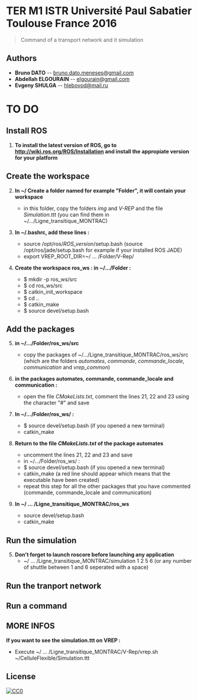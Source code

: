 # TER M1 ISTR Université Paul Sabatier Toulouse France 2016

> Command of a transport network and it simulation

## Authors
- __Bruno DATO__ -- bruno.dato.meneses@gmail.com
- __Abdellah ELGOURAIN__ -- elgourain@gmail.com
- __Evgeny SHULGA__ -- hlebovod@mail.ru


# TO DO

## Install ROS 

1. **To install the latest version of ROS, go to http://wiki.ros.org/ROS/Installation and install the appropiate version for your platform**


## Create the workspace


2. **In ~/ Create a folder named for example "Folder", it will contain your workspace**
	- in this folder, copy the folders *img* and *V-REP* and the file *Simulation.ttt* (you can find them in ~/.../Ligne_transitique_MONTRAC)


3. **In ~/.bashrc, add these lines :**
	- source /opt/ros/*ROS_version*/setup.bash (source /opt/ros/jade/setup.bash for example if your installed ROS JADE)
	- export VREP_ROOT_DIR=~/ ... /Folder/V-Rep/

4. **Create the workspace ros_ws : in ~/.../Folder :**
	- $ mkdir -p ros_ws/src
	- $ cd ros_ws/src
	- $ catkin_init_workspace
	- $ cd ..
	- $ catkin_make
	- $ source devel/setup.bash

## Add the packages

5. **in ~/.../Folder/ros_ws/src**
	- copy the packages of ~/.../Ligne_transitique_MONTRAC/ros_ws/src (which are the folders *automates*, *commande*, *commande_locale*, *communication* and *vrep_common*)

6. **in the packages automates, commande, commande_locale and communication :**
	- open the file *CMakeLists.txt*, comment the lines 21, 22 and 23 using the character "#" and save

7. **In ~/.../Folder/ros_ws/ :**
	- $ source devel/setup.bash (if you opened a new terminal)
	- catkin_make

8. **Return to the file *CMakeLists.txt* of the package automates**
	- uncomment the lines 21, 22 and 23 and save
	- in ~/.../Folder/ros_ws/ :
	- $ source devel/setup.bash (if you opened a new terminal)
	- catkin_make (a red line should appear which means that the executable have been created)
	- repeat this step for all the other packages that you have commented (commande, commande_locale and communication)




4. **In ~/ ... /Ligne_transitique_MONTRAC/ros_ws**
	- source devel/setup.bash
	- catkin_make


## Run the simulation

5. **Don't forget to launch roscore before launching any application**
	- ~/ ... /Ligne_transitique_MONTRAC/simulation 1 2 5 6 (or any number of shuttle between 1 and 6 seperated with a space)


## Run the tranport network



## Run a command


## MORE INFOS

**If you want to see the simulation.ttt on VREP :**
   - Execute ~/ ... /Ligne_transitique_MONTRAC/V-Rep/vrep.sh ~/CelluleFlexible/Simulation.ttt

## License

[![CC0](https://licensebuttons.net/p/zero/1.0/88x31.png)](http://creativecommons.org/publicdomain/zero/1.0/)
